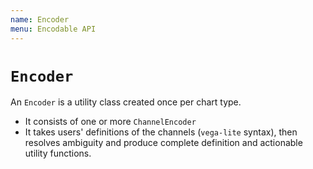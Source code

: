 ```yaml
---
name: Encoder
menu: Encodable API
---
```


# `Encoder`

An `Encoder` is a utility class created once per chart type.

- It consists of one or more `ChannelEncoder`
- It takes users' definitions of the channels (`vega-lite` syntax), then resolves ambiguity and
  produce complete definition and actionable utility functions.
